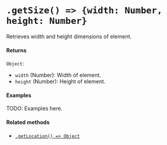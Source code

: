 # `.getSize() => {width: Number, height: Number}`

Retrieves width and height dimensions of element.

#### Returns

`Object`:
  - `width` (Number): Width of element.
  - `height` (Number): Height of element.

#### Examples

TODO: Examples here.

#### Related methods

- [`.getLocation() => Object`](./getLocation.md)

